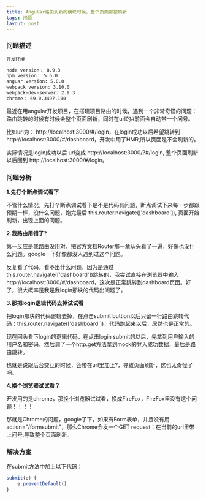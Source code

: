 ```yaml
---
title: Angular路由到新的模块时候，整个页面都被刷新
tags: 问题
layout: post
---
```



### 问题描述

```html
开发环境

node version： 8.9.3
npm version： 5.6.0
anguar version: 5.0.0
webpack version: 3.10.0
webpack-dev-server: 2.9.3
chrome： 69.0.3497.100 
```

最近在用angular开发项目，在搭建项目路由的时候，遇到一个非常奇怪的问题：路由跳转的时候有时候会整个页面刷新，同时在url的#前面会自动带一个问号。

比如url为： http://localhost:3000/#/login，在login成功以后希望跳转到http://localhost:3000/#/dashboard，开发中用了HMR,所以页面是不会刷新的。


实际情况是login成功以后 url变成 http://localhost:3000/?#/login, 整个页面刷新以后回到 http://localhost:3000/#/login。


### 问题分析

**1.先打个断点调试看下**


不管什么情况，先打个断点调试看下是不是代码有问题，断点调试下来每一步都跟预期一样，没什么问题，跑完最后 this.router.navigate(['dashboard']), 页面开始刷新，出现上面的问题。


**2.我路由用错了?**


第一反应是我路由没用对，把官方文档Router那一章从头看了一遍，好像也没什么问题。google一下好像都没人遇到过这个问题。


反复看了代码，看不出什么问题，因为是通过this.router.navigate(['dashboard'])跳转的，我尝试直接在浏览器中输入http://localhost:3000/#/dashboard，这次是正常跳转到dashboard页面。好了，很大概率是我是我login那块的代码出问题了。


**3.那把login逻辑代码去掉试试看**


把login那块的代码逻辑去掉，在点击submit buttion以后只留一行路由跳转代码：this.router.navigate(['dashboard'])，代码跑起来以后，居然也是正常的。


现在回头看下login的逻辑代码，在点击login submit的以后，先拿到用户输入的用户名和密码，然后调了一个http.get方法拿到mock的登入成功数据，最后是路由跳转。


也就是说跟后台交互的时候，会带在url里加上?，导致页面刷新，这也太奇怪了吧。


**4.换个浏览器试试看？**


开发用的是chrome，那换个浏览器试试看，换成FireFox，FireFox里没有这个问题！！！！


那就是Chrome的问题，google了下，如果有Form表单，并且没有用action="/formsubmit"，那么Chrome会发一个GET request：在当前的url里带上问号,导致整个页面刷新。


### 解决方案

在submit方法中加上以下代码：

```ts
submit(e) {
    e.preventDefault()
}
```